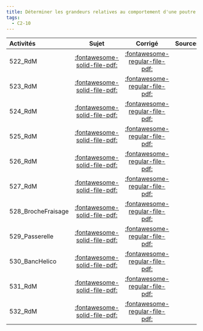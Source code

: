 ```yaml
---
title: Déterminer les grandeurs relatives au comportement d'une poutre. 
tags:
  - C2-10
---
```

[comment]: <> (Généré automatiquement par make_all_activitess.py, creation_fichiers_activites)

| Activités | Sujet | Corrigé | Sources  | 
| :-------------- | :---: | :-----: | :------: | 
| 522_RdM | [:fontawesome-solid-file-pdf:](http://xpessoles-cpge.fr/pdf/522_RdM_Sujet.pdf) | [:fontawesome-regular-file-pdf:](http://xpessoles-cpge.fr/pdf/522_RdM_Corrige.pdf) | 
| 523_RdM | [:fontawesome-solid-file-pdf:](http://xpessoles-cpge.fr/pdf/523_RdM_Sujet.pdf) | [:fontawesome-regular-file-pdf:](http://xpessoles-cpge.fr/pdf/523_RdM_Corrige.pdf) | 
| 524_RdM | [:fontawesome-solid-file-pdf:](http://xpessoles-cpge.fr/pdf/524_RdM_Sujet.pdf) | [:fontawesome-regular-file-pdf:](http://xpessoles-cpge.fr/pdf/524_RdM_Corrige.pdf) | 
| 525_RdM | [:fontawesome-solid-file-pdf:](http://xpessoles-cpge.fr/pdf/525_RdM_Sujet.pdf) | [:fontawesome-regular-file-pdf:](http://xpessoles-cpge.fr/pdf/525_RdM_Corrige.pdf) | 
| 526_RdM | [:fontawesome-solid-file-pdf:](http://xpessoles-cpge.fr/pdf/526_RdM_Sujet.pdf) | [:fontawesome-regular-file-pdf:](http://xpessoles-cpge.fr/pdf/526_RdM_Corrige.pdf) | 
| 527_RdM | [:fontawesome-solid-file-pdf:](http://xpessoles-cpge.fr/pdf/527_RdM_Sujet.pdf) | [:fontawesome-regular-file-pdf:](http://xpessoles-cpge.fr/pdf/527_RdM_Corrige.pdf) | 
| 528_BrocheFraisage | [:fontawesome-solid-file-pdf:](http://xpessoles-cpge.fr/pdf/528_BrocheFraisage_Sujet.pdf) | [:fontawesome-regular-file-pdf:](http://xpessoles-cpge.fr/pdf/528_BrocheFraisage_Corrige.pdf) | 
| 529_Passerelle | [:fontawesome-solid-file-pdf:](http://xpessoles-cpge.fr/pdf/529_Passerelle_Sujet.pdf) | [:fontawesome-regular-file-pdf:](http://xpessoles-cpge.fr/pdf/529_Passerelle_Corrige.pdf) | 
| 530_BancHelico | [:fontawesome-solid-file-pdf:](http://xpessoles-cpge.fr/pdf/530_BancHelico_Sujet.pdf) | [:fontawesome-regular-file-pdf:](http://xpessoles-cpge.fr/pdf/530_BancHelico_Corrige.pdf) | 
| 531_RdM | [:fontawesome-solid-file-pdf:](http://xpessoles-cpge.fr/pdf/531_RdM_Sujet.pdf) | [:fontawesome-regular-file-pdf:](http://xpessoles-cpge.fr/pdf/531_RdM_Corrige.pdf) | 
| 532_RdM | [:fontawesome-solid-file-pdf:](http://xpessoles-cpge.fr/pdf/532_RdM_Sujet.pdf) | [:fontawesome-regular-file-pdf:](http://xpessoles-cpge.fr/pdf/532_RdM_Corrige.pdf) | 

